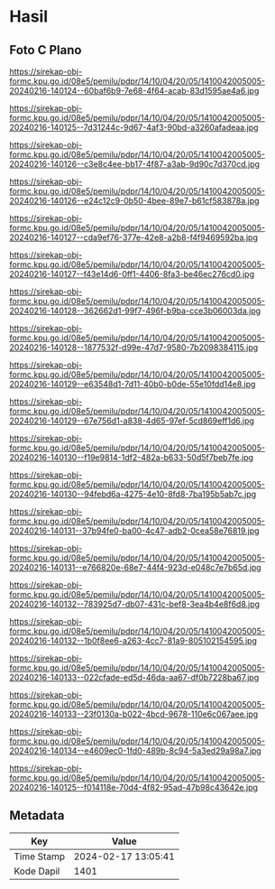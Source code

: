 # Hasil

## Foto C Plano

https://sirekap-obj-formc.kpu.go.id/08e5/pemilu/pdpr/14/10/04/20/05/1410042005005-20240216-140124--60baf6b9-7e68-4f64-acab-83d1595ae4a6.jpg

https://sirekap-obj-formc.kpu.go.id/08e5/pemilu/pdpr/14/10/04/20/05/1410042005005-20240216-140125--7d31244c-9d67-4af3-90bd-a3260afadeaa.jpg

https://sirekap-obj-formc.kpu.go.id/08e5/pemilu/pdpr/14/10/04/20/05/1410042005005-20240216-140126--c3e8c4ee-bb17-4f87-a3ab-9d90c7d370cd.jpg

https://sirekap-obj-formc.kpu.go.id/08e5/pemilu/pdpr/14/10/04/20/05/1410042005005-20240216-140126--e24c12c9-0b50-4bee-89e7-b61cf583878a.jpg

https://sirekap-obj-formc.kpu.go.id/08e5/pemilu/pdpr/14/10/04/20/05/1410042005005-20240216-140127--cda9ef76-377e-42e8-a2b8-f4f9469592ba.jpg

https://sirekap-obj-formc.kpu.go.id/08e5/pemilu/pdpr/14/10/04/20/05/1410042005005-20240216-140127--f43e14d6-0ff1-4406-8fa3-be46ec276cd0.jpg

https://sirekap-obj-formc.kpu.go.id/08e5/pemilu/pdpr/14/10/04/20/05/1410042005005-20240216-140128--362662d1-99f7-496f-b9ba-cce3b06003da.jpg

https://sirekap-obj-formc.kpu.go.id/08e5/pemilu/pdpr/14/10/04/20/05/1410042005005-20240216-140128--1877532f-d99e-47d7-9580-7b2098384115.jpg

https://sirekap-obj-formc.kpu.go.id/08e5/pemilu/pdpr/14/10/04/20/05/1410042005005-20240216-140129--e63548d1-7d11-40b0-b0de-55e10fdd14e8.jpg

https://sirekap-obj-formc.kpu.go.id/08e5/pemilu/pdpr/14/10/04/20/05/1410042005005-20240216-140129--67e756d1-a838-4d65-97ef-5cd869eff1d6.jpg

https://sirekap-obj-formc.kpu.go.id/08e5/pemilu/pdpr/14/10/04/20/05/1410042005005-20240216-140130--f19e9814-1df2-482a-b633-50d5f7beb7fe.jpg

https://sirekap-obj-formc.kpu.go.id/08e5/pemilu/pdpr/14/10/04/20/05/1410042005005-20240216-140130--94febd6a-4275-4e10-8fd8-7ba195b5ab7c.jpg

https://sirekap-obj-formc.kpu.go.id/08e5/pemilu/pdpr/14/10/04/20/05/1410042005005-20240216-140131--37b94fe0-ba00-4c47-adb2-0cea58e76819.jpg

https://sirekap-obj-formc.kpu.go.id/08e5/pemilu/pdpr/14/10/04/20/05/1410042005005-20240216-140131--e766820e-68e7-44f4-923d-e048c7e7b65d.jpg

https://sirekap-obj-formc.kpu.go.id/08e5/pemilu/pdpr/14/10/04/20/05/1410042005005-20240216-140132--783925d7-db07-431c-bef8-3ea4b4e8f6d8.jpg

https://sirekap-obj-formc.kpu.go.id/08e5/pemilu/pdpr/14/10/04/20/05/1410042005005-20240216-140132--1b0f8ee6-a263-4cc7-81a9-805102154595.jpg

https://sirekap-obj-formc.kpu.go.id/08e5/pemilu/pdpr/14/10/04/20/05/1410042005005-20240216-140133--022cfade-ed5d-46da-aa67-df0b7228ba67.jpg

https://sirekap-obj-formc.kpu.go.id/08e5/pemilu/pdpr/14/10/04/20/05/1410042005005-20240216-140133--23f0130a-b022-4bcd-9678-110e6c067aee.jpg

https://sirekap-obj-formc.kpu.go.id/08e5/pemilu/pdpr/14/10/04/20/05/1410042005005-20240216-140134--e4609ec0-1fd0-489b-8c94-5a3ed29a98a7.jpg

https://sirekap-obj-formc.kpu.go.id/08e5/pemilu/pdpr/14/10/04/20/05/1410042005005-20240216-140125--f014118e-70d4-4f82-95ad-47b98c43642e.jpg


## Metadata

| Key        | Value               |
| ---------- | ------------------- |
| Time Stamp | 2024-02-17 13:05:41 |
| Kode Dapil | 1401                |



